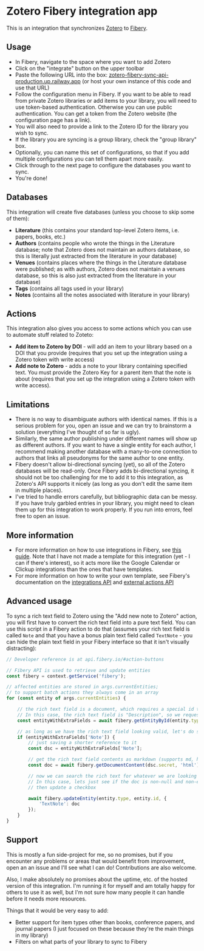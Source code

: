 # Zotero Fibery integration app

This is an integration that synchronizes [Zotero](https://www.zotero.org/) to [Fibery](https://fibery.io/).

## Usage

- In Fibery, navigate to the space where you want to add Zotero
- Click on the "integrate" button on the upper toolbar
- Paste the following URL into the box: [zotero-fibery-sync-api-production.up.railway.app](https://zotero-fibery-sync-api-production.up.railway.app) (or host your own instance of this code and use that URL)
- Follow the configuration menu in Fibery. If you want to be able to read from private Zotero libraries or add items to your library, you will need to use token-based authentication. Otherwise you can use public authentication. You can get a token from the Zotero website (the configuration page has a link).
- You will also need to provide a link to the Zotero ID for the library you wish to sync.
- If the library you are syncing is a group library, check the "group library" box.
- Optionally, you can name this set of configurations, so that if you add multiple configurations you can tell them apart more easily.
- Click through to the next page to configure the databases you want to sync.
- You're done!

## Databases

This integration will create five databases (unless you choose to skip some of them):

- **Literature** (this contains your standard top-level Zotero items, i.e. papers, books, etc.)
- **Authors** (contains people who wrote the things in the Literature database; note that Zotero does not maintain an authors database, so this is literally just extracted from the literature in your database)
- **Venues** (contains places where the things in the Literature database were published; as with authors, Zotero does not maintain a venues database, so this is also just extracted from the literature in your database)
- **Tags** (contains all tags used in your library)
- **Notes** (contains all the notes associated with literature in your library)

## Actions

This integration also gives you access to some actions which you can use to automate stuff related to Zoteto:

- **Add item to Zotero by DOI** - will add an item to your library based on a DOI that you provide (requires that you set up the integration using a Zotero token with write access)
- **Add note to Zotero** - adds a note to your library containing specified text. You must provide the Zotero Key for a parent item that the note is about (requires that you set up the integration using a Zotero token with write access).

## Limitations

- There is no way to disambiguate authors with identical names. If this is a serious problem for you, open an issue and we can try to brainstorm a solution (everything I've thought of so far is ugly).
- Similarly, the same author publishing under different names will show up as different authors. If you want to have a single entity for each author, I recommend making another database with a many-to-one connection to authors that links all pseudonyms for the same author to one entity.
- Fibery doesn't allow bi-directional syncing (yet), so all of the Zotero databases will be read-only. Once Fibery adds bi-directional syncing, it should not be too challenging for me to add it to this integration, as Zotero's API supports it nicely (as long as you don't edit the same item in multiple places).
- I've tried to handle errors carefully, but bibliographic data can be messy. If you have truly garbled entries in your library, you might need to clean them up for this integration to work properly. If you run into errors, feel free to open an issue.

## More information

- For more information on how to use integrations in Fibery, see [this guide](https://the.fibery.io/@public/User_Guide/Guide/Integration-Templates-68). Note that I have not made a template for this integration (yet - I can if there's interest), so it acts more like the Google Calendar or Clickup integrations than the ones that have templates.
- For more information on how to write your own template, see Fibery's documentation on the [integrations API](https://api.fibery.io/apps.html#integrations-api-overview) and [external actions API](https://api.fibery.io/external-actions.html#external-actions-api-overview)

## Advanced usage

To sync a rich text field to Zotero using the "Add new note to Zotero" action, you will first have to convert the rich text field into a pure text field. You can use this script in a Fibery action to do that (assumes your rich text field is called `Note` and that you have a bonus plain text field called `TextNote` - you can hide the plain text field in your Fibery interface so that it isn't visually distracting):

```js
// Developer reference is at api.fibery.io/#action-buttons

// Fibery API is used to retrieve and update entities
const fibery = context.getService('fibery');

// affected entities are stored in args.currentEntities;
// to support batch actions they always come in an array
for (const entity of args.currentEntities) {

    // the rich text field is a document, which requires a special id to get access to
    // In this case, the rich text field is "Description", so we request that field be included
    const entityWithExtraFields = await fibery.getEntityById(entity.type, entity.id, ['Note']);

    // as long as we have the rich text field looking valid, let's do something with it
    if (entityWithExtraFields['Note']) {
        // just saving a shorter reference to it
        const dsc = entityWithExtraFields['Note'];

        // get the rich text field contents as markdown (supports md, html, and json)
        const doc = await fibery.getDocumentContent(dsc.secret, 'html');

        // now we can search the rich text for whatever we are looking for
        // In this case, lets just see if the doc is non-null and non-empty, 
        // then update a checkbox

        await fibery.updateEntity(entity.type, entity.id, {
            'TextNote': doc
        });
    }
}
```

## Support

This is mostly a fun side-project for me, so no promises, but if you encounter any problems or areas that would benefit from improvement, open an an issue and I'll see what I can do! Contributions are also welcome.

Also, I make absolutely no promises about the uptime, etc. of the hosted version of this integration. I'm running it for myself and am totally happy for others to use it as well, but I'm not sure how many people it can handle before it needs more resources.

Things that it would be very easy to add:

- Better support for item types other than books, conference papers, and journal papers (I just focused on these because they're the main things in my library)
- Filters on what parts of your library to sync to Fibery

